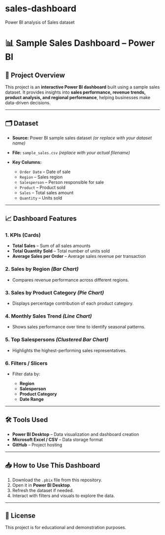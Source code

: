 # sales-dashboard
Power BI analysis of Sales dataset
# 📊 Sample Sales Dashboard – Power BI

## 📌 Project Overview

This project is an **interactive Power BI dashboard** built using a sample sales dataset.
It provides insights into **sales performance, revenue trends, product analysis, and regional performance**, helping businesses make data-driven decisions.

---

## 🗂 Dataset

* **Source:** Power BI sample sales dataset *(or replace with your dataset name)*
* **File:** `sample_sales.csv` *(replace with your actual filename)*
* **Key Columns:**

  * `Order Date` – Date of sale
  * `Region` – Sales region
  * `Salesperson` – Person responsible for sale
  * `Product` – Product sold
  * `Sales` – Total sales amount
  * `Quantity` – Units sold

---

## 📈 Dashboard Features

### **1. KPIs (Cards)**

* **Total Sales** – Sum of all sales amounts
* **Total Quantity Sold** – Total number of units sold
* **Average Sales per Order** – Average sales revenue per transaction

### **2. Sales by Region** *(Bar Chart)*

* Compares revenue performance across different regions.

### **3. Sales by Product Category** *(Pie Chart)*

* Displays percentage contribution of each product category.

### **4. Monthly Sales Trend** *(Line Chart)*

* Shows sales performance over time to identify seasonal patterns.

### **5. Top Salespersons** *(Clustered Bar Chart)*

* Highlights the highest-performing sales representatives.

### **6. Filters / Slicers**

* Filter data by:

  * **Region**
  * **Salesperson**
  * **Product Category**
  * **Date Range**

---

## 🛠 Tools Used

* **Power BI Desktop** – Data visualization and dashboard creation
* **Microsoft Excel / CSV** – Data storage format
* **GitHub** – Project hosting

---

## 📥 How to Use This Dashboard

1. Download the `.pbix` file from this repository.
2. Open it in **Power BI Desktop**.
3. Refresh the dataset if needed.
4. Interact with filters and visuals to explore the data.

---

## 📄 License

This project is for educational and demonstration purposes.


